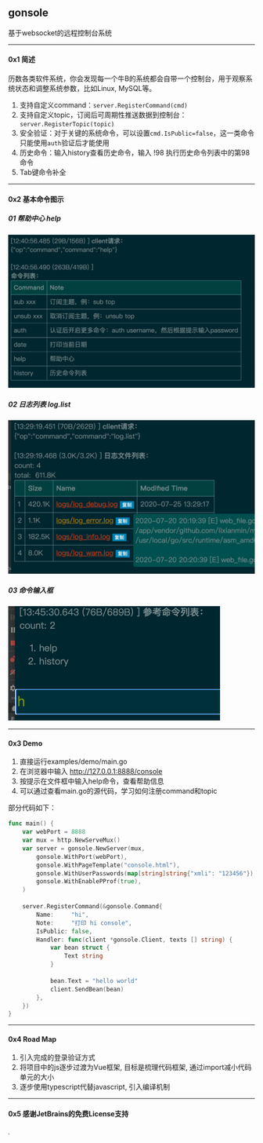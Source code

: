 ## gonsole
基于websocket的远程控制台系统



-----
#### 0x1 简述

历数各类软件系统，你会发现每一个牛B的系统都会自带一个控制台，用于观察系统状态和调整系统参数，比如Linux, MySQL等。

1. 支持自定义command：`server.RegisterCommand(cmd)`
1. 支持自定义topic，订阅后可周期性推送数据到控制台：`server.RegisterTopic(topic)`
1. 安全验证：对于关键的系统命令，可以设置`cmd.IsPublic=false`，这一类命令只能使用`auth`验证后才能使用
1. 历史命令：输入history查看历史命令，输入 !98 执行历史命令列表中的第98命令
1. Tab键命令补全



----

#### 0x2 基本命令图示

##### 01 帮助中心 help

<img src="https://raw.githubusercontent.com/lixianmin/gonsole/master/res/images/help.png?raw=true"  style="zoom:50%" />



##### 02 日志列表 log.list

<img src="https://raw.githubusercontent.com/lixianmin/gonsole/master/res/images/log.list.png?raw=true"  style="zoom:50%" />



##### 03 命令输入框

<img src="https://raw.githubusercontent.com/lixianmin/gonsole/master/res/images/inputbox.png?raw=true"  style="zoom:50%" />




----
#### 0x3 Demo
1. 直接运行examples/demo/main.go
1. 在浏览器中输入 http://127.0.0.1:8888/console
1. 按提示在文件框中输入help命令，查看帮助信息
1. 可以通过查看main.go的源代码，学习如何注册command和topic



部分代码如下：

```go
func main() {
	var webPort = 8888
	var mux = http.NewServeMux()
	var server = gonsole.NewServer(mux,
		gonsole.WithPort(webPort),                                      // webserver端口
		gonsole.WithPageTemplate("console.html"),                       // 页面文件模板
		gonsole.WithUserPasswords(map[string]string{"xmli": "123456"}), // 认证使用的用户名密码
		gonsole.WithEnablePProf(true),                                  // 开启pprof
	)

	server.RegisterCommand(&gonsole.Command{
		Name:     "hi",
		Note:     "打印 hi console",
		IsPublic: false,
		Handler: func(client *gonsole.Client, texts [] string) {
			var bean struct {
				Text string
			}

			bean.Text = "hello world"
			client.SendBean(bean)
		},
	})
}
```



----

#### 0x4 Road Map

1. 引入完成的登录验证方式
2. 将项目中的js逐步过渡为Vue框架, 目标是梳理代码框架, 通过import减小代码单元的大小
3. 逐步使用typescript代替javascript, 引入编译机制



---
#### 0x5 感谢JetBrains的免费License支持

<img src="https://resources.jetbrains.com/storage/products/company/brand/logos/jb_beam.png" style="zoom:20%" />
